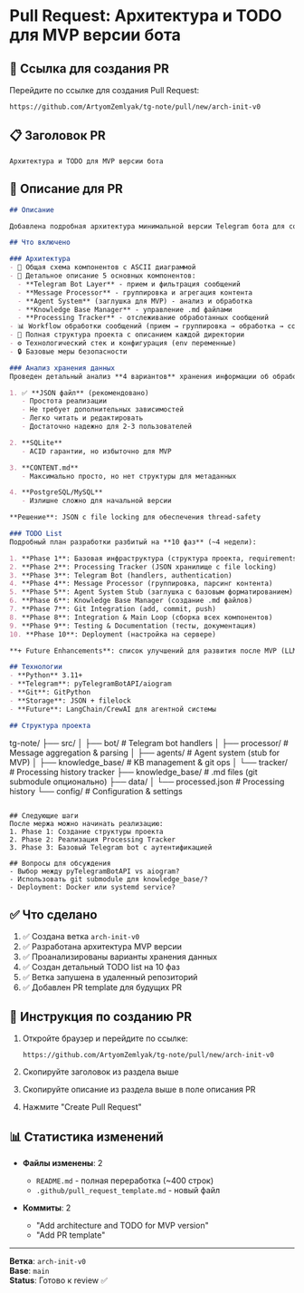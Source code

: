 # Pull Request: Архитектура и TODO для MVP версии бота

## 🔗 Ссылка для создания PR
Перейдите по ссылке для создания Pull Request:
```
https://github.com/ArtyomZemlyak/tg-note/pull/new/arch-init-v0
```

## 📋 Заголовок PR
```
Архитектура и TODO для MVP версии бота
```

## 📝 Описание для PR

```markdown
## Описание

Добавлена подробная архитектура минимальной версии Telegram бота для создания заметок в базе знаний.

## Что включено

### Архитектура
- 📐 Общая схема компонентов с ASCII диаграммой
- 🔧 Детальное описание 5 основных компонентов:
  - **Telegram Bot Layer** - прием и фильтрация сообщений
  - **Message Processor** - группировка и агрегация контента
  - **Agent System** (заглушка для MVP) - анализ и обработка
  - **Knowledge Base Manager** - управление .md файлами
  - **Processing Tracker** - отслеживание обработанных сообщений
- 📊 Workflow обработки сообщений (прием → группировка → обработка → сохранение)
- 📁 Полная структура проекта с описанием каждой директории
- ⚙️ Технологический стек и конфигурация (env переменные)
- 🔒 Базовые меры безопасности

### Анализ хранения данных
Проведен детальный анализ **4 вариантов** хранения информации об обработанных сообщениях:

1. ✅ **JSON файл** (рекомендовано)
   - Простота реализации
   - Не требует дополнительных зависимостей
   - Легко читать и редактировать
   - Достаточно надежно для 2-3 пользователей

2. **SQLite**
   - ACID гарантии, но избыточно для MVP

3. **CONTENT.md**
   - Максимально просто, но нет структуры для метаданных

4. **PostgreSQL/MySQL**
   - Излишне сложно для начальной версии

**Решение**: JSON с file locking для обеспечения thread-safety

### TODO List
Подробный план разработки разбитый на **10 фаз** (~4 недели):

1. **Phase 1**: Базовая инфраструктура (структура проекта, requirements, config)
2. **Phase 2**: Processing Tracker (JSON хранилище с file locking)
3. **Phase 3**: Telegram Bot (handlers, authentication)
4. **Phase 4**: Message Processor (группировка, парсинг контента)
5. **Phase 5**: Agent System Stub (заглушка с базовым форматированием)
6. **Phase 6**: Knowledge Base Manager (создание .md файлов)
7. **Phase 7**: Git Integration (add, commit, push)
8. **Phase 8**: Integration & Main Loop (сборка всех компонентов)
9. **Phase 9**: Testing & Documentation (тесты, документация)
10. **Phase 10**: Deployment (настройка на сервере)

**+ Future Enhancements**: список улучшений для развития после MVP (LLM интеграция, веб-интерфейс, векторный поиск, и т.д.)

## Технологии
- **Python** 3.11+
- **Telegram**: pyTelegramBotAPI/aiogram
- **Git**: GitPython
- **Storage**: JSON + filelock
- **Future**: LangChain/CrewAI для агентной системы

## Структура проекта
```
tg-note/
├── src/
│   ├── bot/              # Telegram bot handlers
│   ├── processor/        # Message aggregation & parsing
│   ├── agents/           # Agent system (stub for MVP)
│   ├── knowledge_base/   # KB management & git ops
│   └── tracker/          # Processing history tracker
├── knowledge_base/       # .md files (git submodule опционально)
├── data/
│   └── processed.json    # Processing history
└── config/               # Configuration & settings
```

## Следующие шаги
После мержа можно начинать реализацию:
1. Phase 1: Создание структуры проекта
2. Phase 2: Реализация Processing Tracker
3. Phase 3: Базовый Telegram bot с аутентификацией

## Вопросы для обсуждения
- Выбор между pyTelegramBotAPI vs aiogram?
- Использовать git submodule для knowledge_base/?
- Deployment: Docker или systemd service?
```

## ✅ Что сделано

1. ✅ Создана ветка `arch-init-v0`
2. ✅ Разработана архитектура MVP версии
3. ✅ Проанализированы варианты хранения данных
4. ✅ Создан детальный TODO list на 10 фаз
5. ✅ Ветка запушена в удаленный репозиторий
6. ✅ Добавлен PR template для будущих PR

## 🚀 Инструкция по созданию PR

1. Откройте браузер и перейдите по ссылке:
   ```
   https://github.com/ArtyomZemlyak/tg-note/pull/new/arch-init-v0
   ```

2. Скопируйте заголовок из раздела выше

3. Скопируйте описание из раздела выше в поле описания PR

4. Нажмите "Create Pull Request"

## 📊 Статистика изменений

- **Файлы изменены**: 2
  - `README.md` - полная переработка (~400 строк)
  - `.github/pull_request_template.md` - новый файл
  
- **Коммиты**: 2
  - "Add architecture and TODO for MVP version"
  - "Add PR template"

---

**Ветка**: `arch-init-v0`  
**Base**: `main`  
**Status**: Готово к review ✅
